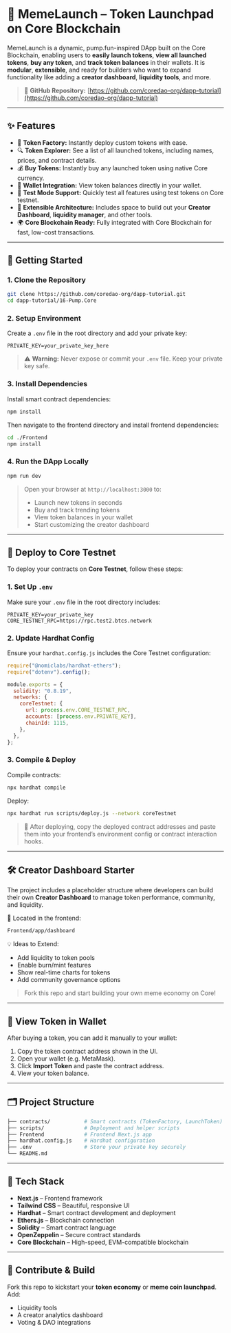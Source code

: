 # 🚀 MemeLaunch – Token Launchpad on Core Blockchain

MemeLaunch is a dynamic, pump.fun-inspired DApp built on the Core Blockchain, enabling users to **easily launch tokens**, **view all launched tokens**, **buy any token**, and **track token balances** in their wallets. It is **modular**, **extensible**, and ready for builders who want to expand functionality like adding a **creator dashboard**, **liquidity tools**, and more.

> 🧠 **GitHub Repository:** [https://github.com/coredao-org/dapp-tutorial](https://github.com/coredao-org/dapp-tutorial)

---

## ✨ Features

- 🧱 **Token Factory:** Instantly deploy custom tokens with ease.
- 🔍 **Token Explorer:** See a list of all launched tokens, including names, prices, and contract details.
- 💰 **Buy Tokens:** Instantly buy any launched token using native Core currency.
- 👛 **Wallet Integration:** View token balances directly in your wallet.
- 🧪 **Test Mode Support:** Quickly test all features using test tokens on Core testnet.
- 🧩 **Extensible Architecture:** Includes space to build out your **Creator Dashboard**, **liquidity manager**, and other tools.
- 🌍 **Core Blockchain Ready:** Fully integrated with Core Blockchain for fast, low-cost transactions.

---

## 🔧 Getting Started

### 1. Clone the Repository

```bash
git clone https://github.com/coredao-org/dapp-tutorial.git
cd dapp-tutorial/16-Pump.Core
```

### 2. Setup Environment

Create a `.env` file in the root directory and add your private key:

```env
PRIVATE_KEY=your_private_key_here
```

> ⚠️ **Warning:** Never expose or commit your `.env` file. Keep your private key safe.

### 3. Install Dependencies

Install smart contract dependencies:

```bash
npm install
```

Then navigate to the frontend directory and install frontend dependencies:

```bash
cd ./Frontend
npm install
```

### 4. Run the DApp Locally

```bash
npm run dev
```

> Open your browser at `http://localhost:3000` to:
>
> - Launch new tokens in seconds
> - Buy and track trending tokens
> - View token balances in your wallet
> - Start customizing the creator dashboard

---

## 🚀 Deploy to Core Testnet

To deploy your contracts on **Core Testnet**, follow these steps:

### 1. Set Up `.env`

Make sure your `.env` file in the root directory includes:

```env
PRIVATE_KEY=your_private_key
CORE_TESTNET_RPC=https://rpc.test2.btcs.network
```

### 2. Update Hardhat Config

Ensure your `hardhat.config.js` includes the Core Testnet configuration:

```js
require("@nomiclabs/hardhat-ethers");
require("dotenv").config();

module.exports = {
  solidity: "0.8.19",
  networks: {
    coreTestnet: {
      url: process.env.CORE_TESTNET_RPC,
      accounts: [process.env.PRIVATE_KEY],
      chainId: 1115,
    },
  },
};
```

### 3. Compile & Deploy

Compile contracts:

```bash
npx hardhat compile
```

Deploy:

```bash
npx hardhat run scripts/deploy.js --network coreTestnet
```

> 🧠 After deploying, copy the deployed contract addresses and paste them into your frontend’s environment config or contract interaction hooks.

---

## 🛠️ Creator Dashboard Starter

The project includes a placeholder structure where developers can build their own **Creator Dashboard** to manage token performance, community, and liquidity.

📍 Located in the frontend:

```bash
Frontend/app/dashboard
```

💡 Ideas to Extend:

- Add liquidity to token pools
- Enable burn/mint features
- Show real-time charts for tokens
- Add community governance options

> Fork this repo and start building your own meme economy on Core!

---

## 👛 View Token in Wallet

After buying a token, you can add it manually to your wallet:

1. Copy the token contract address shown in the UI.
2. Open your wallet (e.g. MetaMask).
3. Click **Import Token** and paste the contract address.
4. View your token balance.

---

## 🗂️ Project Structure

```bash
├── contracts/           # Smart contracts (TokenFactory, LaunchToken)
├── scripts/             # Deployment and helper scripts
├── Frontend             # Frontend Next.js app
├── hardhat.config.js    # Hardhat configuration
├── .env                 # Store your private key securely
└── README.md
```

---

## 📘 Tech Stack

- **Next.js** – Frontend framework
- **Tailwind CSS** – Beautiful, responsive UI
- **Hardhat** – Smart contract development and deployment
- **Ethers.js** – Blockchain connection
- **Solidity** – Smart contract language
- **OpenZeppelin** – Secure contract standards
- **Core Blockchain** – High-speed, EVM-compatible blockchain

---

## 🤝 Contribute & Build

Fork this repo to kickstart your **token economy** or **meme coin launchpad**. Add:

- Liquidity tools
- A creator analytics dashboard
- Voting & DAO integrations
